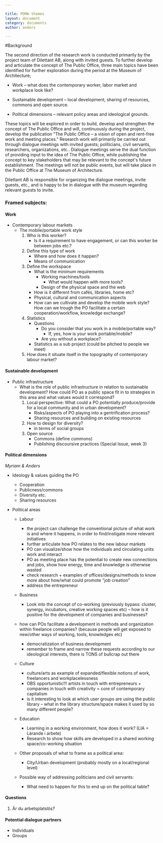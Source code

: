```yaml
---

title: POMA-themes  
layout: document  
category: documents   
author: anders

---
```


#Background

The second direction of the research work is conducted primarily by the project team of Dilettant AB, along with invited guests. To further develop and articulate the concept of The Public Office, three main topics have been identified for further exploration during the period at the Museum of Architecture;

* Work – what does the contemporary worker, labor market and workplace look like?

* Sustainable development – local development, sharing of resources, commons and open source.

* Political dimensions – relevant policy areas and ideological grounds.

These topics will be explored in order to build, develop and strengthen the concept of The Public Office and will, continuously during the project, develop the publication "The Public Office – a vision of open and rent-free work and meeting places." Research work will primarily be carried out through dialogue meetings with invited guests; politicians, civil servants, researchers, organizations, etc.. Dialogue meetings serve the dual function of providing input to the idea of The Public Office, while publishing the concept to key stakeholders that may be relevant to the concept's future establishment. The meetings will not be public events, but will take place in the Public Office at The Museum of Architecture.

Dilettant AB is responsible for organizing the dialogue meetings, invite guests, etc., and is happy to be in dialogue with the museum regarding relevant guests to invite.

### Framed subjects:

#### Work

* Contemporary labour markets
	* The mobile/portable work style
		1. Who is this worker?
			* Is it a requirement to have engagement, or can this worker be between jobs etc.?
		2. Define this type of work
			* Where and how does it happen?
			* Means of communication
		3. Define the workspace
			* What is the minimum requirements
				* Working machines/tools
					* What would happen with more tools?
				* Design of the physical space and the web
			* How is it different from cafés, libraries, home etc?
			* Physical, cultural and communication aspects
			* How can we cultivate and develop the mobile work style? How can we trough the PO facilitate a certain cooperation/workflow, knowledge exchange?
		4. Statistics
			* Questions
				* Do you consider that you work in a mobile/portable way?
                	* If, yes, how is your work portable/mobile?
				* Are you without a workplace?
			* Statistics as a sub project (could be pitched to people we meet)
		5. How does it situate itself in the topography of contemporary labour market?

#### Sustainable development

* Public infrastructure
	* What is the role of public infrastructure in relation to sustainable development? How could PO as a public space fit in to strategies in this area and what values would it correspond? 
		1. Local perspective: What could a PO potentially produce/provide for a local community and in urban development?
        	* Risks/aspects of PO playing into a gentrification process?
			* Sharing resources and building on existing resources
		2. How to design for diversity?
    		* in terms of social groups
		3. Open source
			* Commons (define commons)
			* Publishing discoursive practices (Special Issue, week 3)

#### Political dimensions
*Myriam & Anders*

* Ideology & values guiding the PO
	* Cooperation
	* Publicness/commons
	* Diversity etc.
    * Sharing resources
    
* Political areas
	* Labour
    	* the project can challenge the conventional picture of what work is and where it happens, in order to find/instigate more relevant initiatives
		* further articulate how PO relates to the new labour markets
		* PO can visualize/show how the individuals and circulating units work and interact
		* PO as meeting place has the potential to create new connections and jobs, show how energy, time and knowledge is otherwise wasted 
		* check research + examples of offices/designs/methods to know more about how/what could promote "job creation"
		* address the entrepreneur
        
	* Business
    	* Look into the concept of co-working (previously bypass: cluster, synergy, incubators, creative working spaces
 etc) – how is it positive for the development of companies and businesses? 
	* how can POs facilitate a development in methods and organization within freelance companies? (because people will get exposed to new/other ways of working, tools, knowledges etc)
		* democratization of business development
		* remember to frame and narrow these requests according to our ideological interests, there is TONS of bullcrap out there
        
	* Culture
    	* culture/arts as example of expanded/flexible notions of work, freelancers and workplacelessness
		* OBS opportunistic!!! artists in touch with entrepreneurs + companies in touch with creativity = core of contemporary capitalism
		* is it interesting to look at which user groups are using the public library – what in the library structure/space makes it used by so many different people?
        
	* Education
		* Learning in a working environment, how does it work? (LIA = Lärande i arbete) 
		* Research to show how skills are developed in a shared working space/co-working situation
        
	* Other proposals of what to frame as a political area:
		* City/Urban development (probably mostly on a local/regional level)

	* Possible way of addressing politicians and civil servants:
		* What need to happen for this to end up on the political table?

#### Questions
1. Är du arbetsplatslös?


#### Potential dialogue partners
 * Individuals
 * Groups